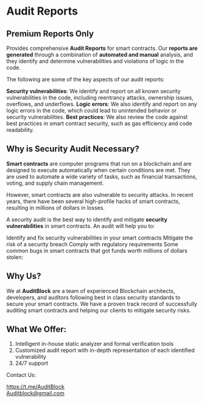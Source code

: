   # Audit Reports
 
## Premium Reports Only

Provides comprehensive **Audit Reports** for smart contracts. Our **reports are generated** through a combination of **automated and manual** analysis, and they identify and determine vulnerabilities and violations of logic in the code.

The following are some of the key aspects of our audit reports:

**Security vulnerabilities**: We identify and report on all known security vulnerabilities in the code, including reentrancy attacks, ownership issues, overflows, and underflows.
**Logic errors**: We also identify and report on any logic errors in the code, which could lead to unintended behavior or security vulnerabilities.
**Best practices**: We also review the code against best practices in smart contract security, such as gas efficiency and code readability.
 

 
## Why is Security Audit Necessary?

**Smart contracts** are computer programs that run on a blockchain and are designed to execute automatically when certain conditions are met. They are used to automate a wide variety of tasks, such as financial transactions, voting, and supply chain management.

However, smart contracts are also vulnerable to security attacks. In recent years, there have been several high-profile hacks of smart contracts, resulting in millions of dollars in losses.

A security audit is the best way to identify and mitigate **security vulnerabilities** in smart contracts. An audit will help you to:

Identify and fix security vulnerabilities in your smart contracts
Mitigate the risk of a security breach
Comply with regulatory requirements
Some common bugs in smart contracts that got funds worth millions of dollars stolen:

## Why Us?

We at **AuditBlock** are a team of experienced Blockchain architects, developers, and auditors following best in class security standards to secure your smart contracts. We have a proven track record of successfully auditing smart contracts and helping our clients to mitigate security risks.
 
## What We Offer:

 
1. Intelligent in-house static analyzer and formal verification tools <br/>
2. Customized audit report with in-depth representation of each identified vulnerability<br/>
3. 24/7 support<br/>

Contact Us:

https://t.me/AuditBlock
<br/>
Auditblock@gmail.com
